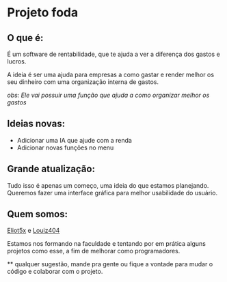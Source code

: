 # Projeto foda

## O que é:

É um software de rentabilidade, que te ajuda a ver a diferença dos gastos e lucros.

A ideia é ser uma ajuda para empresas a como gastar e render melhor os seu dinheiro com uma organização interna de gastos.

_obs: Ele vai possuir uma função que ajuda a como organizar melhor os gastos_

## Ideias novas:

- Adicionar uma IA que ajude com a renda
- Adicionar novas funções no menu


## Grande atualização:

Tudo isso é apenas um começo, uma ideia do que estamos planejando.
Queremos fazer uma interface gráfica para melhor usabilidade do usuário.

## Quem somos:

[Eliot5x](https://github.com/elliot5x) e [Louiz404](https://github.com/Louiz404)

Estamos nos formando na faculdade e tentando por em prática alguns projetos como esse, a fim de melhorar como programadores.

** qualquer sugestão, mande pra gente ou fique a vontade para mudar o código e colaborar com o projeto.


